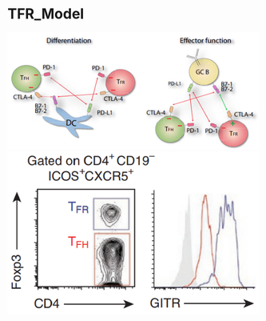 # TFR_Model
![TFR_1](https://github.com/alosdiallo/TFR_Model/blob/main/github_docs/tfr_1.png)  
![TFR_2](https://github.com/alosdiallo/TFR_Model/blob/main/github_docs/tfh_2.png)  
